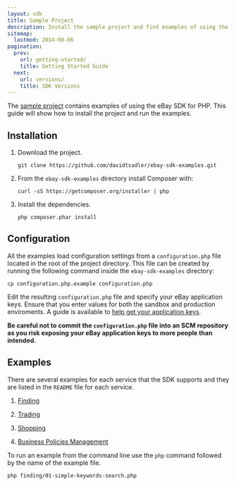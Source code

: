 ```yaml
---
layout: sdk
title: Sample Project
description: Install the sample project and find examples of using the eBay SDK for PHP.
sitemap:
  lastmod: 2014-08-06
pagination:
  prev:
    url: getting-started/
    title: Getting Started Guide
  next:
    url: versions/
    title: SDK Versions
---
```

The [sample project](https://github.com/davidtsadler/ebay-sdk-examples) contains examples of using the eBay SDK for PHP. This guide will show how to install the project and run the examples.

## Installation

  1. Download the project.

     ```
     git clone https://github.com/davidtsadler/ebay-sdk-examples.git
     ```

  1. From the `ebay-sdk-examples` directory install Composer with:

     ```
     curl -sS https://getcomposer.org/installer | php
     ```

  1. Install the dependencies.

     ```
     php composer.phar install
     ```

## Configuration

All the examples load configuration settings from a `configuration.php` file located in the root of the project directory. This file can be created by running the following command inside the `ebay-sdk-examples` directory:

```
cp configuration.php.example configuration.php
```

Edit the resulting `configuration.php` file and specify your eBay application keys. Ensure that you enter values for both the sandbox and production enviroments. A guide is available to [help get your application keys](/sdk/guides/application-keys/).

**Be careful not to commit the `configuration.php` file into an SCM repository as you risk exposing your eBay application keys to more people than intended.**

## Examples

There are several examples for each service that the SDK supports and they are listed in the `README` file for each service.

  1. [Finding](https://github.com/davidtsadler/ebay-sdk-examples/blob/master/finding/README.md)

  1. [Trading](https://github.com/davidtsadler/ebay-sdk-examples/blob/master/trading/README.md)

  1. [Shopping](https://github.com/davidtsadler/ebay-sdk-examples/blob/master/shopping/README.md)

  1. [Business Policies Management](https://github.com/davidtsadler/ebay-sdk-examples/blob/master/business-policies-management/README.md)

To run an example from the command line use the `php` command followed by the name of the example file.

```
php finding/01-simple-keywords-search.php
```
